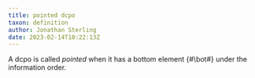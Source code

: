 ```yaml
---
title: pointed dcpo
taxon: definition
author: Jonathan Sterling
date: 2023-02-14T10:22:13Z
---
```


A dcpo is called *pointed* when it has a bottom element {#\bot#} under the information order.
